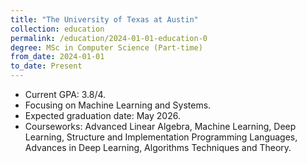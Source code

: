 ```yaml
---
title: "The University of Texas at Austin"
collection: education
permalink: /education/2024-01-01-education-0
degree: MSc in Computer Science (Part-time)
from_date: 2024-01-01
to_date: Present
---
```


- Current GPA: 3.8/4.
- Focusing on Machine Learning and Systems.
- Expected graduation date: May 2026.
- Courseworks: Advanced Linear Algebra, Machine Learning, Deep Learning, Structure and Implementation Programming Languages, Advances in Deep Learning, Algorithms Techniques and Theory.
